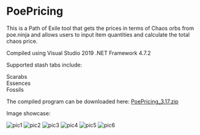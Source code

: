 # PoePricing

This is a Path of Exile tool that gets the prices in terms of Chaos orbs from poe.ninja and allows users to input item quantities and calculate the total chaos price.

Compiled using Visual Studio 2019 .NET Framework 4.7.2

Supported stash tabs include:

Scarabs  
Essences  
Fossils  

The compiled program can be downloaded here: [PoePricing_3.17.zip](https://github.com/eraaegis/PoePricing/files/8008859/PoePricing_3.17.zip)

Image showcase:

![pic1](https://user-images.githubusercontent.com/30930284/125537567-c3c817d7-1184-4b21-9cee-ce7c790a9ff5.png)
![pic2](https://user-images.githubusercontent.com/30930284/125537569-342f43c3-b1d5-4667-a6e1-7e4a19a1c069.png)
![pic3](https://user-images.githubusercontent.com/30930284/125537571-02de0291-026f-4a91-8027-1d7b1c1aa734.png)
![pic4](https://user-images.githubusercontent.com/30930284/125537573-aaf6935f-a00b-44be-ac6a-227f4bc2aa3f.png)
![pic5](https://user-images.githubusercontent.com/30930284/125605686-30629bd8-27ea-42b7-8084-18a93a4b7934.png)
![pic6](https://user-images.githubusercontent.com/30930284/125594979-57c05921-0fd5-407e-9ea9-336c5c557a33.png)
